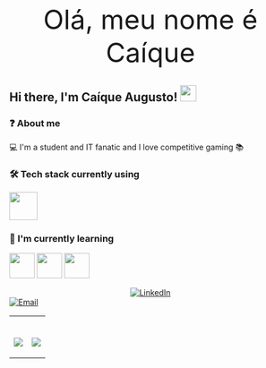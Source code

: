 <center><font size="20">Olá, meu nome é Caíque</font> </center> 
<h2>Hi there, I'm Caíque Augusto! <img src="https://github.com/piyushP7pravin/piyushP7pravin/blob/master/Hi.gif" width="29px"></h2>


### ❓ About me
💻 I'm a student and IT fanatic and I love competitive gaming 📚
      
### 🛠 Tech stack currently using

<code><a href="https://www.java.com/pt-BR/download/help/index.html" target="_blank"><img height="50" src="https://www.vectorlogo.zone/logos/java/java-horizontal.svg"></a></code>

### 🌱 I'm currently learning
<code><a href="https://angular.io/" target="_blank"><img height="45" src="https://upload.wikimedia.org/wikipedia/commons/thumb/c/cf/Angular_full_color_logo.svg/250px-Angular_full_color_logo.svg.png"></a></code>
<code><a href="https://developer.mozilla.org/pt-BR/docs/Web/JavaScript" target="_blank"><img height="45" src="https://upload.wikimedia.org/wikipedia/commons/thumb/9/99/Unofficial_JavaScript_logo_2.svg/1200px-Unofficial_JavaScript_logo_2.svg.png"></a></code>
<code><a href="https://aws.amazon.com/pt/what-is/sql/" target="_blank"><img height="45" src="https://pngimg.com/uploads/mysql/mysql_PNG11.png"></a></code>
<p>
  <center><a href="https://br.linkedin.com/in/caique-augusto-braga"><img alt="LinkedIn" src="https://img.shields.io/badge/LinkedIn-Caíque%20Augusto-blue?style=flat-square&logo=linkedin"></a></center>
  <a href="mailto:caiquekola@gmail.com">
    <img alt="Email" src="https://img.shields.io/badge/Email-caiquekola@gmail.com-blue?style=flat-square&logo=gmail"></a>
</p>

<table width="100%">
  <tr>
  <td width = "50%">
    <br>
    <p align = "center">
      <img align="center" src="https://github-readme-stats.vercel.app/api?username=Caiquekola&theme=radical&hide=prs,contribs"/>
    </p>
  </td>
  <td width = "50%">
    <br>
    <p align = "center">
      <img align="center" src="https://github-readme-stats.vercel.app/api/top-langs/?username=Caiquekola&theme=radical&count_private=true&layout=compact"/>
    </p>
  </td>

  </table>




  
  
